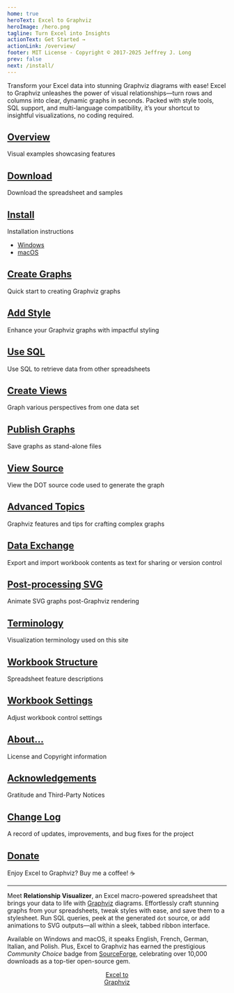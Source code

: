 ```yaml
---
home: true
heroText: Excel to Graphviz
heroImage: /hero.png
tagline: Turn Excel into Insights
actionText: Get Started →
actionLink: /overview/
footer: MIT License - Copyright © 2017-2025 Jeffrey J. Long
prev: false
next: /install/
---
```

Transform your Excel data into stunning Graphviz diagrams with ease! Excel to Graphviz unleashes the power of visual relationships—turn rows and columns into clear, dynamic graphs in seconds. Packed with style tools, SQL support, and multi-language compatibility, it’s your shortcut to insightful visualizations, no coding required.
<div class="features">
  <div class="feature" id="overview">
    <h2><a href="./overview">Overview</a></h2>
    <p>Visual examples showcasing features</p>
  </div>

  <div class="feature" id="download">
    <h2><a href="./download">Download</a></h2>
    <p>Download the spreadsheet and samples</p>
  </div>

  <div class="feature" id="install">
    <h2><a href="./install">Install</a></h2>
    <p>Installation instructions</p>
    <ul>
      <li><a href="./install-win/">Windows</a></li>
      <li><a href="./install-mac/">macOS</a></li>
    </ul>
  </div>

  <div class="feature" id="create">
    <h2><a href="./create">Create Graphs</a></h2>
    <p>Quick start to creating Graphviz graphs</p>
  </div>

  <div class="feature" id="tutorial">
    <h2><a href="./tutorial">Add Style</a></h2>
    <p>Enhance your Graphviz graphs with impactful styling</p>
  </div>

  <div class="feature" id="sql">
    <h2><a href="./sql">Use SQL</a></h2>
    <p>Use SQL to retrieve data from other spreadsheets</p>
  </div>
</div>  

<div class="features">
  <div class="feature" id="views">
    <h2><a href="./views">Create Views</a></h2>
    <p>Graph various perspectives from one data set</p>
  </div>

  <div class="feature" id="publish">
    <h2><a href="./publish">Publish Graphs</a></h2>
    <p>Save graphs as stand-alone files</p>
  </div>

  <div class="feature" id="source">
    <h2><a href="./source">View Source</a></h2>
    <p>View the DOT source code used to generate the graph</p>
  </div>
  
  <div class="feature" id="advanced">
    <h2><a href="./advanced">Advanced Topics</a></h2>
    <p>Graphviz features and tips for crafting complex graphs</p>
  </div>
  
  <div class="feature" id="exchange">
    <h2><a href="./exchange">Data Exchange</a></h2>
    <p>Export and import workbook contents as text for sharing or version control</p>
  </div>

  <div class="feature" id="svg">
    <h2><a href="./svg">Post-processing SVG</a></h2>
    <p>Animate SVG graphs post-Graphviz rendering</p>
  </div>
 </div>

<div class="features">
  <div class="feature" id="terminology">
    <h2><a href="./terminology">Terminology</a></h2>
    <p>Visualization terminology used on this site</p>
  </div>
 
  <div class="feature" id="workbook">
    <h2><a href="./workbook">Workbook Structure</a></h2>
    <p>Spreadsheet feature descriptions</p>
  </div>

  <div class="feature" id="settings">
    <h2><a href="./settings">Workbook Settings</a></h2>
    <p>Adjust workbook control settings</p>
  </div>
</div>

<div class="features">
  <div class="feature" id="about">
    <h2><a href="./about">About...</a></h2>
    <p>License and Copyright information</p>
  </div>
  
  <div class="feature" id="acknowledge">
    <h2><a href="./acknowledge">Acknowledgements</a></h2>
    <p>Gratitude and Third-Party Notices</p>
  </div>

  <div class="feature" id="changelog">
    <h2><a href="./changelog">Change Log</a></h2>
    <p>A record of updates, improvements, and bug fixes for the project</p>
  </div>

  <div class="feature" id="donate">
    <h2><a href="https://www.buymeacoffee.com/exceltographviz">Donate</a></h2>
    <p>Enjoy Excel to Graphviz? Buy me a coffee! ☕</p>
  </div>

</div>

<hr/>

Meet **Relationship Visualizer**, an Excel macro-powered spreadsheet that brings your data to life with [Graphviz](https://graphviz.org/) diagrams. Effortlessly craft stunning graphs from your spreadsheets, tweak styles with ease, and save them to a stylesheet. Run SQL queries, peek at the generated `dot` source, or add animations to SVG outputs—all within a sleek, tabbed ribbon interface.

Available on Windows and macOS, it speaks English, French, German, Italian, and Polish. Plus, Excel to Graphviz has earned the prestigious *Community Choice* badge from [SourceForge](https://sourceforge.net/), celebrating over 10,000 downloads as a top-tier open-source gem.

<center>
<div class="sf-root" data-id="2597714" data-badge="oss-community-choice-white" data-metadata="achievement=oss-community-choice" style="width:96px">
    <a href="https://sourceforge.net/projects/relationship-visualizer/" target="_blank">Excel to Graphviz</a>
</div>
<script>(function () {var sc=document.createElement('script');sc.async=true;sc.src='https://b.sf-syn.com/badge_js?sf_id=2597714';var p=document.getElementsByTagName('script')[0];p.parentNode.insertBefore(sc, p);})();
</script>
</center>